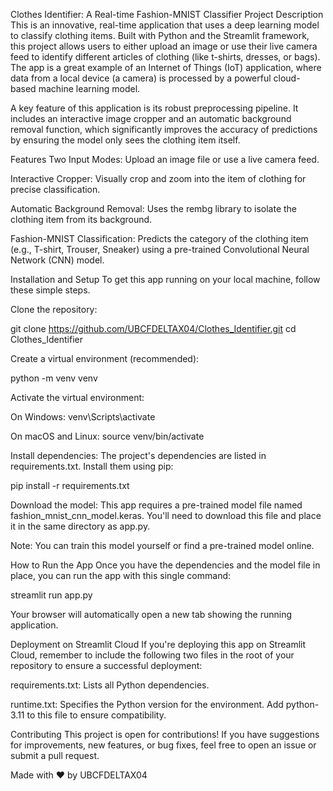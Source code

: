 Clothes Identifier: A Real-time Fashion-MNIST Classifier Project Description This is an innovative, real-time application that uses a deep learning model to classify clothing items. Built with Python and the Streamlit framework, this project allows users to either upload an image or use their live camera feed to identify different articles of clothing (like t-shirts, dresses, or bags). The app is a great example of an Internet of Things (IoT) application, where data from a local device (a camera) is processed by a powerful cloud-based machine learning model.

A key feature of this application is its robust preprocessing pipeline. It includes an interactive image cropper and an automatic background removal function, which significantly improves the accuracy of predictions by ensuring the model only sees the clothing item itself.

Features Two Input Modes: Upload an image file or use a live camera feed.

Interactive Cropper: Visually crop and zoom into the item of clothing for precise classification.

Automatic Background Removal: Uses the rembg library to isolate the clothing item from its background.

Fashion-MNIST Classification: Predicts the category of the clothing item (e.g., T-shirt, Trouser, Sneaker) using a pre-trained Convolutional Neural Network (CNN) model.

Installation and Setup To get this app running on your local machine, follow these simple steps.

Clone the repository:

git clone https://github.com/UBCFDELTAX04/Clothes_Identifier.git cd Clothes_Identifier

Create a virtual environment (recommended):

python -m venv venv

Activate the virtual environment:

On Windows: venv\Scripts\activate

On macOS and Linux: source venv/bin/activate

Install dependencies: The project's dependencies are listed in requirements.txt. Install them using pip:

pip install -r requirements.txt

Download the model: This app requires a pre-trained model file named fashion_mnist_cnn_model.keras. You'll need to download this file and place it in the same directory as app.py.

Note: You can train this model yourself or find a pre-trained model online.

How to Run the App Once you have the dependencies and the model file in place, you can run the app with this single command:

streamlit run app.py

Your browser will automatically open a new tab showing the running application.

Deployment on Streamlit Cloud If you're deploying this app on Streamlit Cloud, remember to include the following two files in the root of your repository to ensure a successful deployment:

requirements.txt: Lists all Python dependencies.

runtime.txt: Specifies the Python version for the environment. Add python-3.11 to this file to ensure compatibility.

Contributing This project is open for contributions! If you have suggestions for improvements, new features, or bug fixes, feel free to open an issue or submit a pull request.

Made with ❤️ by UBCFDELTAX04
